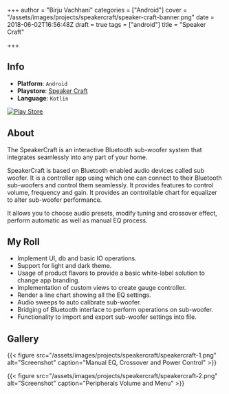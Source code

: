 +++
author = "Birju Vachhani"
categories = ["Android"]
cover = "/assets/images/projects/speakercraft/speaker-craft-banner.png"
date = 2018-06-02T16:56:48Z
draft = true
tags = ["android"]
title = "Speaker Craft"

+++
## Info

* **Platform**:     `Android`
* **Playstore**:    [Speaker Craft](https://play.google.com/store/apps/details?id=com.speakercraft.app)
* **Language**:     `Kotlin`

[![Play Store](/assets/images/playstore-small.png)](https://play.google.com/store/apps/details?id=com.speakercraft.app)

## About

The SpeakerCraft is an interactive Bluetooth sub-woofer system that integrates seamlessly into any part of your home.

SpeakerCraft is based on Bluetooth enabled audio devices called sub woofer. It is a controller app using which one can connect to their Bluetooth sub-woofers and control them seamlessly. It provides features to control volume, frequency and gain. It provides an controllable chart for equalizer to alter sub-woofer performance.

It allows you to choose audio presets, modify tuning and crossover effect, perform automatic as well as manual EQ process.

## My Roll

* Implement UI, db and basic IO operations.
* Support for light and dark theme.
* Usage of product flavors to provide a basic white-label solution to change app branding.
* Implementation of custom views to create gauge controller.
* Render a line chart showing all the EQ settings.
* Audio sweeps to auto calibrate sub-woofer.
* Bridging of Bluetooth interface to perform operations on sub-woofer.
* Functionality to import and export sub-woofer settings into file.

## Gallery

{{< figure src="/assets/images/projects/speakercraft/speakercraft-1.png" alt="Screenshot" caption="Manual EQ, Crossover and Power Control" >}}

{{< figure src="/assets/images/projects/speakercraft/speakercraft-2.png" alt="Screenshot" caption="Peripherals Volume and Menu" >}}